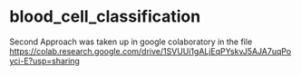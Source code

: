 # blood_cell_classification
Second Approach was taken up in google colaboratory in the file https://colab.research.google.com/drive/1SVUUi1gALjEqPYskvJ5AJA7uqPoyci-E?usp=sharing
